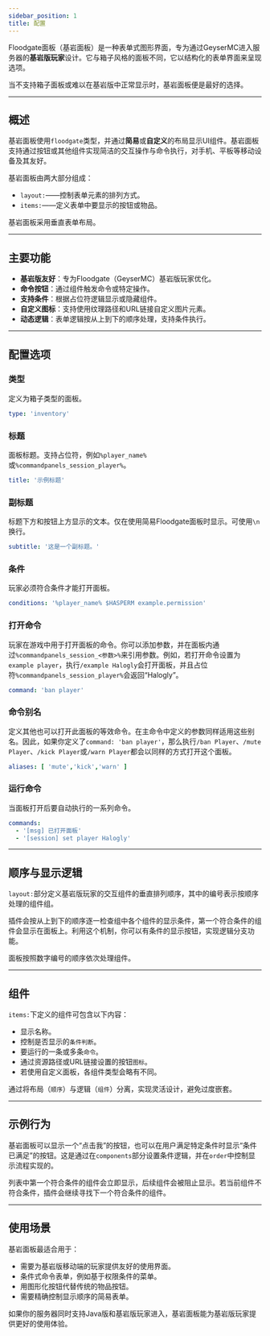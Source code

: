```yaml
---
sidebar_position: 1
title: 配置
---
```


Floodgate面板（基岩面板）是一种表单式图形界面，专为通过GeyserMC进入服务器的**基岩版玩家**设计。它与箱子风格的面板不同，它以结构化的表单界面来呈现选项。

当不支持箱子面板或难以在基岩版中正常显示时，基岩面板便是最好的选择。

------

## 概述

基岩面板使用`floodgate`类型，并通过**简易**或**自定义**的布局显示UI组件。基岩面板支持通过按钮或其他组件实现简洁的交互操作与命令执行，对手机、平板等移动设备及其友好。

基岩面板由两大部分组成：

- `layout:`——控制表单元素的排列方式。
- `items:`——定义表单中要显示的按钮或物品。

基岩面板采用垂直表单布局。

------

## 主要功能

- **基岩版友好**：专为Floodgate（GeyserMC）基岩版玩家优化。
- **命令按钮**：通过组件触发命令或特定操作。
- **支持条件**：根据占位符逻辑显示或隐藏组件。
- **自定义图标**：支持使用纹理路径和URL链接自定义图片元素。
- **动态逻辑**：表单逻辑按从上到下的顺序处理，支持条件执行。

------

## 配置选项

### 类型

定义为箱子类型的面板。

```yaml
type: 'inventory'
```

### 标题

面板标题。支持占位符，例如`%player_name%`或`%commandpanels_session_player%`。

```yaml
title: '示例标题'
```

### 副标题

标题下方和按钮上方显示的文本。仅在使用简易Floodgate面板时显示。可使用`\n`换行。

```yaml
subtitle: '这是一个副标题。'
```

### 条件

玩家必须符合条件才能打开面板。

```yaml
conditions: '%player_name% $HASPERM example.permission'
```

### 打开命令

玩家在游戏中用于打开面板的命令。你可以添加参数，并在面板内通过`%commandpanels_session_<参数>%`来引用参数。例如，若打开命令设置为`example player`，执行`/example Halogly`会打开面板，并且占位符`%commandpanels_session_player%`会返回“Halogly”。

```yaml
command: 'ban player'
```

### 命令别名

定义其他也可以打开此面板的等效命令。在主命令中定义的参数同样适用这些别名。因此，如果你定义了`command: 'ban player'`，那么执行`/ban Player`、`/mute Player`、`/kick Player`或`/warn Player`都会以同样的方式打开这个面板。

```yaml
aliases: [ 'mute','kick','warn' ]
```

### 运行命令

当面板打开后要自动执行的一系列命令。

```yaml
commands:
  - '[msg] 已打开面板'
  - '[session] set player Halogly'
```

------

## 顺序与显示逻辑

`layout:`部分定义基岩版玩家的交互组件的垂直排列顺序，其中的编号表示按顺序处理的组件组。

插件会按从上到下的顺序逐一检查组中各个组件的显示条件，第一个符合条件的组件会显示在面板上。利用这个机制，你可以有条件的显示按钮，实现逻辑分支功能。

面板按照数字编号的顺序依次处理组件。

------

## 组件

`items:`下定义的组件可包含以下内容：

- 显示名称。
- 控制是否显示的`条件判断`。
- 要运行的一条或多条`命令`。
- 通过资源路径或URL链接设置的按钮`图标`。
- 若使用自定义面板，各组件类型会略有不同。

通过将布局（`顺序`）与逻辑（`组件`）分离，实现灵活设计，避免过度嵌套。

------

## 示例行为

基岩面板可以显示一个“点击我”的按钮，也可以在用户满足特定条件时显示“条件已满足”的按钮。这是通过在`components`部分设置条件逻辑，并在`order`中控制显示流程实现的。

列表中第一个符合条件的组件会立即显示，后续组件会被阻止显示。若当前组件不符合条件，插件会继续寻找下一个符合条件的组件。

------

## 使用场景

基岩面板最适合用于：

- 需要为基岩版移动端的玩家提供友好的使用界面。
- 条件式命令表单，例如基于权限条件的菜单。
- 用图形化按钮代替传统的物品按钮。
- 需要精确控制显示顺序的简易表单。

如果你的服务器同时支持Java版和基岩版玩家进入，基岩面板能为基岩版玩家提供更好的使用体验。